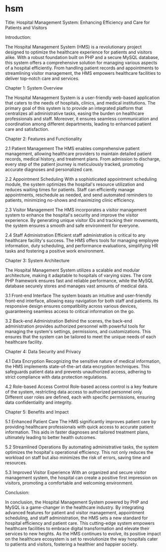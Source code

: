 # hsm
Title: Hospital Management System: Enhancing Efficiency and Care for Patients and Visitors

Introduction:

The Hospital Management System (HMS) is a revolutionary project designed to optimize the healthcare experience for patients and visitors alike. With a robust foundation built on PHP and a secure MySQL database, this system offers a comprehensive solution for managing various aspects of a hospital efficiently. From handling patient records and appointments to streamlining visitor management, the HMS empowers healthcare facilities to deliver top-notch care and services.

Chapter 1: System Overview

The Hospital Management System is a user-friendly web-based application that caters to the needs of hospitals, clinics, and medical institutions. The primary goal of this system is to provide an integrated platform that centralizes all administrative tasks, easing the burden on healthcare professionals and staff. Moreover, it ensures seamless communication and coordination among different departments, leading to enhanced patient care and satisfaction.

Chapter 2: Features and Functionality

2.1 Patient Management
The HMS enables comprehensive patient management, allowing healthcare providers to maintain detailed patient records, medical history, and treatment plans. From admission to discharge, every step of the patient journey is meticulously tracked, promoting accurate diagnoses and personalized care.

2.2 Appointment Scheduling
With a sophisticated appointment scheduling module, the system optimizes the hospital's resource utilization and reduces waiting times for patients. Staff can efficiently manage appointments, reschedule as needed, and send automated reminders to patients, minimizing no-shows and maximizing clinic efficiency.

2.3 Visitor Management
The HMS incorporates a visitor management system to enhance the hospital's security and improve the visitor experience. By generating unique visitor IDs and tracking their movements, the system ensures a smooth and safe environment for everyone.

2.4 Staff Administration
Efficient staff administration is critical to any healthcare facility's success. The HMS offers tools for managing employee information, duty scheduling, and performance evaluations, simplifying HR tasks and fostering a positive work environment.

Chapter 3: System Architecture

The Hospital Management System utilizes a scalable and modular architecture, making it adaptable to hospitals of varying sizes. The core PHP framework ensures fast and reliable performance, while the MySQL database securely stores and manages vast amounts of medical data.

3.1 Front-end Interface
The system boasts an intuitive and user-friendly front-end interface, allowing easy navigation for both staff and patients. Its responsive design ensures compatibility across various devices, guaranteeing seamless access to critical information on the go.

3.2 Back-end Administration
Behind the scenes, the back-end administration provides authorized personnel with powerful tools for managing the system's settings, permissions, and customizations. This ensures that the system can be tailored to meet the unique needs of each healthcare facility.

Chapter 4: Data Security and Privacy

4.1 Data Encryption
Recognizing the sensitive nature of medical information, the HMS implements state-of-the-art data encryption techniques. This safeguards patient data and prevents unauthorized access, adhering to strict compliance with data protection regulations.

4.2 Role-based Access Control
Role-based access control is a key feature of the system, restricting data access to authorized personnel only. Different user roles are defined, each with specific permissions, ensuring data confidentiality and integrity.

Chapter 5: Benefits and Impact

5.1 Enhanced Patient Care
The HMS significantly improves patient care by providing healthcare professionals with quick access to accurate patient information. This aids in faster diagnoses and tailored treatment plans, ultimately leading to better health outcomes.

5.2 Streamlined Operations
By automating administrative tasks, the system optimizes the hospital's operational efficiency. This not only reduces the workload on staff but also minimizes the risk of errors, saving time and resources.

5.3 Improved Visitor Experience
With an organized and secure visitor management system, the hospital can create a positive first impression on visitors, promoting a comfortable and welcoming environment.

Conclusion:

In conclusion, the Hospital Management System powered by PHP and MySQL is a game-changer in the healthcare industry. By integrating advanced features for patient and visitor management, appointment scheduling, and staff administration, the HMS sets a new standard for hospital efficiency and patient care. This cutting-edge system empowers healthcare facilities to embrace digital transformation and elevate their services to new heights. As the HMS continues to evolve, its positive impact on the healthcare ecosystem is set to revolutionize the way hospitals cater to patients and visitors, fostering a healthier and happier society.
